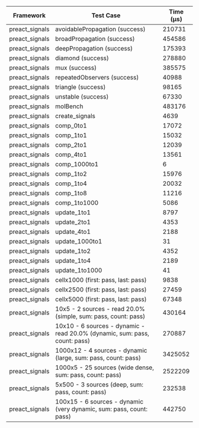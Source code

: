 | Framework | Test Case | Time (μs) |
| --- | --- | --- |
| preact_signals | avoidablePropagation (success) | 210731 |
| preact_signals | broadPropagation (success) | 454586 |
| preact_signals | deepPropagation (success) | 175393 |
| preact_signals | diamond (success) | 278880 |
| preact_signals | mux (success) | 385575 |
| preact_signals | repeatedObservers (success) | 40988 |
| preact_signals | triangle (success) | 98165 |
| preact_signals | unstable (success) | 67330 |
| preact_signals | molBench | 483176 |
| preact_signals | create_signals | 4639 |
| preact_signals | comp_0to1 | 17072 |
| preact_signals | comp_1to1 | 15032 |
| preact_signals | comp_2to1 | 12039 |
| preact_signals | comp_4to1 | 13561 |
| preact_signals | comp_1000to1 | 6 |
| preact_signals | comp_1to2 | 15976 |
| preact_signals | comp_1to4 | 20032 |
| preact_signals | comp_1to8 | 11216 |
| preact_signals | comp_1to1000 | 5086 |
| preact_signals | update_1to1 | 8797 |
| preact_signals | update_2to1 | 4353 |
| preact_signals | update_4to1 | 2188 |
| preact_signals | update_1000to1 | 31 |
| preact_signals | update_1to2 | 4352 |
| preact_signals | update_1to4 | 2189 |
| preact_signals | update_1to1000 | 41 |
| preact_signals | cellx1000 (first: pass, last: pass) | 9838 |
| preact_signals | cellx2500 (first: pass, last: pass) | 27459 |
| preact_signals | cellx5000 (first: pass, last: pass) | 67348 |
| preact_signals | 10x5 - 2 sources - read 20.0% (simple, sum: pass, count: pass) | 430164 |
| preact_signals | 10x10 - 6 sources - dynamic - read 20.0% (dynamic, sum: pass, count: pass) | 270887 |
| preact_signals | 1000x12 - 4 sources - dynamic (large, sum: pass, count: pass) | 3425052 |
| preact_signals | 1000x5 - 25 sources (wide dense, sum: pass, count: pass) | 2522209 |
| preact_signals | 5x500 - 3 sources (deep, sum: pass, count: pass) | 232538 |
| preact_signals | 100x15 - 6 sources - dynamic (very dynamic, sum: pass, count: pass) | 442750 |
